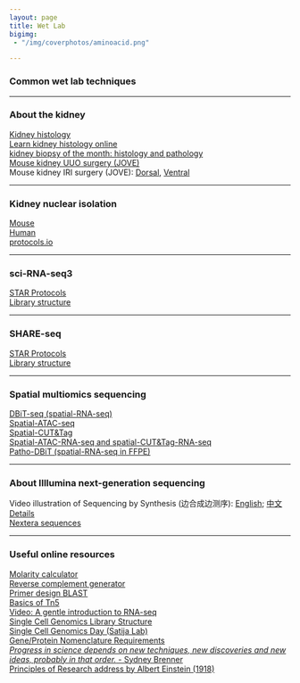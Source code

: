 ```yaml
---
layout: page
title: Wet Lab
bigimg:
 - "/img/coverphotos/aminoacid.png"

---
```


### Common wet lab techniques
<hr>

### About the kidney
[Kidney histology](https://histology.siu.edu/crr/rnguide.htm)<br>
[Learn kidney histology online](https://histology.medicine.umich.edu/resources/renal-system-quiz-5-0)<br>
[kidney biopsy of the month: histology and pathology](https://www.renalfellow.org/category/kidney-biopsy-of-the-month/)<br>
[Mouse kidney UUO surgery (JOVE)](https://app.jove.com/v/52559/a-murine-model-irreversible-reversible-unilateral-ureteric)<br>
Mouse kidney IRI surgery (JOVE): [Dorsal](https://app.jove.com/v/52559/a-murine-model-irreversible-reversible-unilateral-ureteric), [Ventral](https://app.jove.com/v/51816/renal-ischaemia-reperfusion-injury-mouse-model-injury)<br>
<hr>

### Kidney nuclear isolation
[Mouse](https://doi.org/10.1016/j.xpro.2022.101904)<br>
[Human](https://doi.org/10.1016/j.xpro.2024.103049)<br>
[protocols.io](https://www.protocols.io/view/nuclei-isolation-from-human-kidney-for-single-nucl-81wgbobnlpko/v1)<br>
<hr>

### sci-RNA-seq3
[STAR Protocols](https://doi.org/10.1016/j.xpro.2022.101904)<br>
[Library structure](https://teichlab.github.io/scg_lib_structs/methods_html/sci-RNA-seq_family.html#sci-RNA-seq3)<br>
<hr>

### SHARE-seq
[STAR Protocols](https://doi.org/10.1016/j.xpro.2024.103049)<br>
[Library structure](https://teichlab.github.io/scg_lib_structs/methods_html/SHARE-seq.html)<br>
<hr>

### Spatial multiomics sequencing
[DBiT-seq (spatial-RNA-seq)](https://doi.org/10.1016/j.cell.2020.10.026)<br>
[Spatial-ATAC-seq](https://doi.org/10.1038/s41586-022-05094-1)<br>
[Spatial-CUT&Tag](https://doi.org/10.1126/science.abg7216)<br>
[Spatial-ATAC-RNA-seq and spatial-CUT&Tag-RNA-seq]()<br>
[Patho-DBiT (spatial-RNA-seq in FFPE)](https://doi.org/10.1016/j.cell.2024.09.001)<br>
<hr>

### About Illlumina next-generation sequencing
Video illustration of Sequencing by Synthesis (边合成边测序): [English](https://www.youtube.com/watch?v=fCd6B5HRaZ8); [中文](https://www.bilibili.com/video/BV1W44y1373N/?spm_id_from=333.337.search-card.all.click&vd_source=4bb94a4fe4816451654e056a90253e89)<br>
[Details](https://teichlab.github.io/scg_lib_structs/methods_html/Illumina.html)<br>
[Nextera sequences](https://support-docs.illumina.com/SHARE/AdapterSequences/Content/SHARE/AdapterSeq/Nextera/SequencesNextera_Illumina.htm)<br>
<hr>

### Useful online resources
[Molarity calculator](https://www.endmemo.com/chem/molarity.php)<br>
[Reverse complement generator](https://www.bioinformatics.org/sms/rev_comp.html)<br>
[Primer design BLAST](https://www.ncbi.nlm.nih.gov/tools/primer-blast/)<br>
[Basics of Tn5](https://doi.org/10.1101/gr.275223.121)<br>
[Video: A gentle introduction to RNA-seq](https://www.youtube.com/watch?v=fCd6B5HRaZ8)<br>
[Single Cell Genomics Library Structure](https://teichlab.github.io/scg_lib_structs/)<br>
[Single Cell Genomics Day (Satija Lab)](https://satijalab.org/scgd24/)<br>
[Gene/Protein Nomenclature Requirements](https://academic.oup.com/molehr/pages/Gene_And_Protein_Nomenclature)<br>
[_Progress in science depends on new techniques, new discoveries and new ideas, probably in that order._ - Sydney Brenner](https://www.nature.com/articles/285358a0)<br>
[Principles of Research address by Albert Einstein (1918)](https://www.site.uottawa.ca/~yymao/misc/Einstein_PlanckBirthday.html)<br>

<br>
